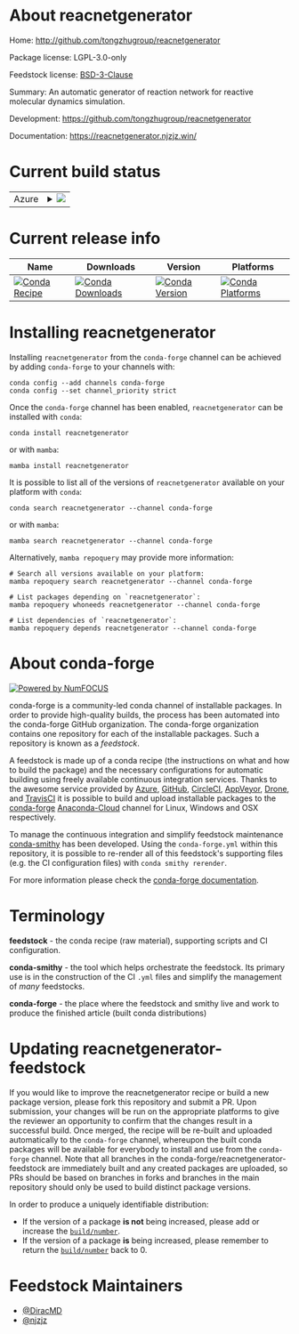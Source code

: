 About reacnetgenerator
======================

Home: http://github.com/tongzhugroup/reacnetgenerator

Package license: LGPL-3.0-only

Feedstock license: [BSD-3-Clause](https://github.com/conda-forge/reacnetgenerator-feedstock/blob/main/LICENSE.txt)

Summary: An automatic generator of reaction network for reactive molecular dynamics simulation.

Development: https://github.com/tongzhugroup/reacnetgenerator

Documentation: https://reacnetgenerator.njzjz.win/

Current build status
====================


<table>
    
  <tr>
    <td>Azure</td>
    <td>
      <details>
        <summary>
          <a href="https://dev.azure.com/conda-forge/feedstock-builds/_build/latest?definitionId=8707&branchName=main">
            <img src="https://dev.azure.com/conda-forge/feedstock-builds/_apis/build/status/reacnetgenerator-feedstock?branchName=main">
          </a>
        </summary>
        <table>
          <thead><tr><th>Variant</th><th>Status</th></tr></thead>
          <tbody><tr>
              <td>linux_64_nodejs14numpy1.20python3.8.____cpython</td>
              <td>
                <a href="https://dev.azure.com/conda-forge/feedstock-builds/_build/latest?definitionId=8707&branchName=main">
                  <img src="https://dev.azure.com/conda-forge/feedstock-builds/_apis/build/status/reacnetgenerator-feedstock?branchName=main&jobName=linux&configuration=linux%20linux_64_nodejs14numpy1.20python3.8.____cpython" alt="variant">
                </a>
              </td>
            </tr><tr>
              <td>linux_64_nodejs14numpy1.20python3.9.____cpython</td>
              <td>
                <a href="https://dev.azure.com/conda-forge/feedstock-builds/_build/latest?definitionId=8707&branchName=main">
                  <img src="https://dev.azure.com/conda-forge/feedstock-builds/_apis/build/status/reacnetgenerator-feedstock?branchName=main&jobName=linux&configuration=linux%20linux_64_nodejs14numpy1.20python3.9.____cpython" alt="variant">
                </a>
              </td>
            </tr><tr>
              <td>linux_64_nodejs14numpy1.21python3.10.____cpython</td>
              <td>
                <a href="https://dev.azure.com/conda-forge/feedstock-builds/_build/latest?definitionId=8707&branchName=main">
                  <img src="https://dev.azure.com/conda-forge/feedstock-builds/_apis/build/status/reacnetgenerator-feedstock?branchName=main&jobName=linux&configuration=linux%20linux_64_nodejs14numpy1.21python3.10.____cpython" alt="variant">
                </a>
              </td>
            </tr><tr>
              <td>linux_64_nodejs14numpy1.23python3.11.____cpython</td>
              <td>
                <a href="https://dev.azure.com/conda-forge/feedstock-builds/_build/latest?definitionId=8707&branchName=main">
                  <img src="https://dev.azure.com/conda-forge/feedstock-builds/_apis/build/status/reacnetgenerator-feedstock?branchName=main&jobName=linux&configuration=linux%20linux_64_nodejs14numpy1.23python3.11.____cpython" alt="variant">
                </a>
              </td>
            </tr><tr>
              <td>linux_64_nodejs16numpy1.20python3.8.____cpython</td>
              <td>
                <a href="https://dev.azure.com/conda-forge/feedstock-builds/_build/latest?definitionId=8707&branchName=main">
                  <img src="https://dev.azure.com/conda-forge/feedstock-builds/_apis/build/status/reacnetgenerator-feedstock?branchName=main&jobName=linux&configuration=linux%20linux_64_nodejs16numpy1.20python3.8.____cpython" alt="variant">
                </a>
              </td>
            </tr><tr>
              <td>linux_64_nodejs16numpy1.20python3.9.____cpython</td>
              <td>
                <a href="https://dev.azure.com/conda-forge/feedstock-builds/_build/latest?definitionId=8707&branchName=main">
                  <img src="https://dev.azure.com/conda-forge/feedstock-builds/_apis/build/status/reacnetgenerator-feedstock?branchName=main&jobName=linux&configuration=linux%20linux_64_nodejs16numpy1.20python3.9.____cpython" alt="variant">
                </a>
              </td>
            </tr><tr>
              <td>linux_64_nodejs16numpy1.21python3.10.____cpython</td>
              <td>
                <a href="https://dev.azure.com/conda-forge/feedstock-builds/_build/latest?definitionId=8707&branchName=main">
                  <img src="https://dev.azure.com/conda-forge/feedstock-builds/_apis/build/status/reacnetgenerator-feedstock?branchName=main&jobName=linux&configuration=linux%20linux_64_nodejs16numpy1.21python3.10.____cpython" alt="variant">
                </a>
              </td>
            </tr><tr>
              <td>linux_64_nodejs16numpy1.23python3.11.____cpython</td>
              <td>
                <a href="https://dev.azure.com/conda-forge/feedstock-builds/_build/latest?definitionId=8707&branchName=main">
                  <img src="https://dev.azure.com/conda-forge/feedstock-builds/_apis/build/status/reacnetgenerator-feedstock?branchName=main&jobName=linux&configuration=linux%20linux_64_nodejs16numpy1.23python3.11.____cpython" alt="variant">
                </a>
              </td>
            </tr><tr>
              <td>linux_64_nodejs18numpy1.20python3.8.____cpython</td>
              <td>
                <a href="https://dev.azure.com/conda-forge/feedstock-builds/_build/latest?definitionId=8707&branchName=main">
                  <img src="https://dev.azure.com/conda-forge/feedstock-builds/_apis/build/status/reacnetgenerator-feedstock?branchName=main&jobName=linux&configuration=linux%20linux_64_nodejs18numpy1.20python3.8.____cpython" alt="variant">
                </a>
              </td>
            </tr><tr>
              <td>linux_64_nodejs18numpy1.20python3.9.____cpython</td>
              <td>
                <a href="https://dev.azure.com/conda-forge/feedstock-builds/_build/latest?definitionId=8707&branchName=main">
                  <img src="https://dev.azure.com/conda-forge/feedstock-builds/_apis/build/status/reacnetgenerator-feedstock?branchName=main&jobName=linux&configuration=linux%20linux_64_nodejs18numpy1.20python3.9.____cpython" alt="variant">
                </a>
              </td>
            </tr><tr>
              <td>linux_64_nodejs18numpy1.21python3.10.____cpython</td>
              <td>
                <a href="https://dev.azure.com/conda-forge/feedstock-builds/_build/latest?definitionId=8707&branchName=main">
                  <img src="https://dev.azure.com/conda-forge/feedstock-builds/_apis/build/status/reacnetgenerator-feedstock?branchName=main&jobName=linux&configuration=linux%20linux_64_nodejs18numpy1.21python3.10.____cpython" alt="variant">
                </a>
              </td>
            </tr><tr>
              <td>linux_64_nodejs18numpy1.23python3.11.____cpython</td>
              <td>
                <a href="https://dev.azure.com/conda-forge/feedstock-builds/_build/latest?definitionId=8707&branchName=main">
                  <img src="https://dev.azure.com/conda-forge/feedstock-builds/_apis/build/status/reacnetgenerator-feedstock?branchName=main&jobName=linux&configuration=linux%20linux_64_nodejs18numpy1.23python3.11.____cpython" alt="variant">
                </a>
              </td>
            </tr><tr>
              <td>osx_64_nodejs14numpy1.20python3.8.____cpython</td>
              <td>
                <a href="https://dev.azure.com/conda-forge/feedstock-builds/_build/latest?definitionId=8707&branchName=main">
                  <img src="https://dev.azure.com/conda-forge/feedstock-builds/_apis/build/status/reacnetgenerator-feedstock?branchName=main&jobName=osx&configuration=osx%20osx_64_nodejs14numpy1.20python3.8.____cpython" alt="variant">
                </a>
              </td>
            </tr><tr>
              <td>osx_64_nodejs14numpy1.20python3.9.____cpython</td>
              <td>
                <a href="https://dev.azure.com/conda-forge/feedstock-builds/_build/latest?definitionId=8707&branchName=main">
                  <img src="https://dev.azure.com/conda-forge/feedstock-builds/_apis/build/status/reacnetgenerator-feedstock?branchName=main&jobName=osx&configuration=osx%20osx_64_nodejs14numpy1.20python3.9.____cpython" alt="variant">
                </a>
              </td>
            </tr><tr>
              <td>osx_64_nodejs14numpy1.21python3.10.____cpython</td>
              <td>
                <a href="https://dev.azure.com/conda-forge/feedstock-builds/_build/latest?definitionId=8707&branchName=main">
                  <img src="https://dev.azure.com/conda-forge/feedstock-builds/_apis/build/status/reacnetgenerator-feedstock?branchName=main&jobName=osx&configuration=osx%20osx_64_nodejs14numpy1.21python3.10.____cpython" alt="variant">
                </a>
              </td>
            </tr><tr>
              <td>osx_64_nodejs14numpy1.23python3.11.____cpython</td>
              <td>
                <a href="https://dev.azure.com/conda-forge/feedstock-builds/_build/latest?definitionId=8707&branchName=main">
                  <img src="https://dev.azure.com/conda-forge/feedstock-builds/_apis/build/status/reacnetgenerator-feedstock?branchName=main&jobName=osx&configuration=osx%20osx_64_nodejs14numpy1.23python3.11.____cpython" alt="variant">
                </a>
              </td>
            </tr><tr>
              <td>osx_64_nodejs16numpy1.20python3.8.____cpython</td>
              <td>
                <a href="https://dev.azure.com/conda-forge/feedstock-builds/_build/latest?definitionId=8707&branchName=main">
                  <img src="https://dev.azure.com/conda-forge/feedstock-builds/_apis/build/status/reacnetgenerator-feedstock?branchName=main&jobName=osx&configuration=osx%20osx_64_nodejs16numpy1.20python3.8.____cpython" alt="variant">
                </a>
              </td>
            </tr><tr>
              <td>osx_64_nodejs16numpy1.20python3.9.____cpython</td>
              <td>
                <a href="https://dev.azure.com/conda-forge/feedstock-builds/_build/latest?definitionId=8707&branchName=main">
                  <img src="https://dev.azure.com/conda-forge/feedstock-builds/_apis/build/status/reacnetgenerator-feedstock?branchName=main&jobName=osx&configuration=osx%20osx_64_nodejs16numpy1.20python3.9.____cpython" alt="variant">
                </a>
              </td>
            </tr><tr>
              <td>osx_64_nodejs16numpy1.21python3.10.____cpython</td>
              <td>
                <a href="https://dev.azure.com/conda-forge/feedstock-builds/_build/latest?definitionId=8707&branchName=main">
                  <img src="https://dev.azure.com/conda-forge/feedstock-builds/_apis/build/status/reacnetgenerator-feedstock?branchName=main&jobName=osx&configuration=osx%20osx_64_nodejs16numpy1.21python3.10.____cpython" alt="variant">
                </a>
              </td>
            </tr><tr>
              <td>osx_64_nodejs16numpy1.23python3.11.____cpython</td>
              <td>
                <a href="https://dev.azure.com/conda-forge/feedstock-builds/_build/latest?definitionId=8707&branchName=main">
                  <img src="https://dev.azure.com/conda-forge/feedstock-builds/_apis/build/status/reacnetgenerator-feedstock?branchName=main&jobName=osx&configuration=osx%20osx_64_nodejs16numpy1.23python3.11.____cpython" alt="variant">
                </a>
              </td>
            </tr><tr>
              <td>osx_64_nodejs18numpy1.20python3.8.____cpython</td>
              <td>
                <a href="https://dev.azure.com/conda-forge/feedstock-builds/_build/latest?definitionId=8707&branchName=main">
                  <img src="https://dev.azure.com/conda-forge/feedstock-builds/_apis/build/status/reacnetgenerator-feedstock?branchName=main&jobName=osx&configuration=osx%20osx_64_nodejs18numpy1.20python3.8.____cpython" alt="variant">
                </a>
              </td>
            </tr><tr>
              <td>osx_64_nodejs18numpy1.20python3.9.____cpython</td>
              <td>
                <a href="https://dev.azure.com/conda-forge/feedstock-builds/_build/latest?definitionId=8707&branchName=main">
                  <img src="https://dev.azure.com/conda-forge/feedstock-builds/_apis/build/status/reacnetgenerator-feedstock?branchName=main&jobName=osx&configuration=osx%20osx_64_nodejs18numpy1.20python3.9.____cpython" alt="variant">
                </a>
              </td>
            </tr><tr>
              <td>osx_64_nodejs18numpy1.21python3.10.____cpython</td>
              <td>
                <a href="https://dev.azure.com/conda-forge/feedstock-builds/_build/latest?definitionId=8707&branchName=main">
                  <img src="https://dev.azure.com/conda-forge/feedstock-builds/_apis/build/status/reacnetgenerator-feedstock?branchName=main&jobName=osx&configuration=osx%20osx_64_nodejs18numpy1.21python3.10.____cpython" alt="variant">
                </a>
              </td>
            </tr><tr>
              <td>osx_64_nodejs18numpy1.23python3.11.____cpython</td>
              <td>
                <a href="https://dev.azure.com/conda-forge/feedstock-builds/_build/latest?definitionId=8707&branchName=main">
                  <img src="https://dev.azure.com/conda-forge/feedstock-builds/_apis/build/status/reacnetgenerator-feedstock?branchName=main&jobName=osx&configuration=osx%20osx_64_nodejs18numpy1.23python3.11.____cpython" alt="variant">
                </a>
              </td>
            </tr><tr>
              <td>win_64_nodejs14numpy1.20python3.8.____cpython</td>
              <td>
                <a href="https://dev.azure.com/conda-forge/feedstock-builds/_build/latest?definitionId=8707&branchName=main">
                  <img src="https://dev.azure.com/conda-forge/feedstock-builds/_apis/build/status/reacnetgenerator-feedstock?branchName=main&jobName=win&configuration=win%20win_64_nodejs14numpy1.20python3.8.____cpython" alt="variant">
                </a>
              </td>
            </tr><tr>
              <td>win_64_nodejs14numpy1.20python3.9.____cpython</td>
              <td>
                <a href="https://dev.azure.com/conda-forge/feedstock-builds/_build/latest?definitionId=8707&branchName=main">
                  <img src="https://dev.azure.com/conda-forge/feedstock-builds/_apis/build/status/reacnetgenerator-feedstock?branchName=main&jobName=win&configuration=win%20win_64_nodejs14numpy1.20python3.9.____cpython" alt="variant">
                </a>
              </td>
            </tr><tr>
              <td>win_64_nodejs14numpy1.21python3.10.____cpython</td>
              <td>
                <a href="https://dev.azure.com/conda-forge/feedstock-builds/_build/latest?definitionId=8707&branchName=main">
                  <img src="https://dev.azure.com/conda-forge/feedstock-builds/_apis/build/status/reacnetgenerator-feedstock?branchName=main&jobName=win&configuration=win%20win_64_nodejs14numpy1.21python3.10.____cpython" alt="variant">
                </a>
              </td>
            </tr><tr>
              <td>win_64_nodejs14numpy1.23python3.11.____cpython</td>
              <td>
                <a href="https://dev.azure.com/conda-forge/feedstock-builds/_build/latest?definitionId=8707&branchName=main">
                  <img src="https://dev.azure.com/conda-forge/feedstock-builds/_apis/build/status/reacnetgenerator-feedstock?branchName=main&jobName=win&configuration=win%20win_64_nodejs14numpy1.23python3.11.____cpython" alt="variant">
                </a>
              </td>
            </tr><tr>
              <td>win_64_nodejs16numpy1.20python3.8.____cpython</td>
              <td>
                <a href="https://dev.azure.com/conda-forge/feedstock-builds/_build/latest?definitionId=8707&branchName=main">
                  <img src="https://dev.azure.com/conda-forge/feedstock-builds/_apis/build/status/reacnetgenerator-feedstock?branchName=main&jobName=win&configuration=win%20win_64_nodejs16numpy1.20python3.8.____cpython" alt="variant">
                </a>
              </td>
            </tr><tr>
              <td>win_64_nodejs16numpy1.20python3.9.____cpython</td>
              <td>
                <a href="https://dev.azure.com/conda-forge/feedstock-builds/_build/latest?definitionId=8707&branchName=main">
                  <img src="https://dev.azure.com/conda-forge/feedstock-builds/_apis/build/status/reacnetgenerator-feedstock?branchName=main&jobName=win&configuration=win%20win_64_nodejs16numpy1.20python3.9.____cpython" alt="variant">
                </a>
              </td>
            </tr><tr>
              <td>win_64_nodejs16numpy1.21python3.10.____cpython</td>
              <td>
                <a href="https://dev.azure.com/conda-forge/feedstock-builds/_build/latest?definitionId=8707&branchName=main">
                  <img src="https://dev.azure.com/conda-forge/feedstock-builds/_apis/build/status/reacnetgenerator-feedstock?branchName=main&jobName=win&configuration=win%20win_64_nodejs16numpy1.21python3.10.____cpython" alt="variant">
                </a>
              </td>
            </tr><tr>
              <td>win_64_nodejs16numpy1.23python3.11.____cpython</td>
              <td>
                <a href="https://dev.azure.com/conda-forge/feedstock-builds/_build/latest?definitionId=8707&branchName=main">
                  <img src="https://dev.azure.com/conda-forge/feedstock-builds/_apis/build/status/reacnetgenerator-feedstock?branchName=main&jobName=win&configuration=win%20win_64_nodejs16numpy1.23python3.11.____cpython" alt="variant">
                </a>
              </td>
            </tr><tr>
              <td>win_64_nodejs18numpy1.20python3.8.____cpython</td>
              <td>
                <a href="https://dev.azure.com/conda-forge/feedstock-builds/_build/latest?definitionId=8707&branchName=main">
                  <img src="https://dev.azure.com/conda-forge/feedstock-builds/_apis/build/status/reacnetgenerator-feedstock?branchName=main&jobName=win&configuration=win%20win_64_nodejs18numpy1.20python3.8.____cpython" alt="variant">
                </a>
              </td>
            </tr><tr>
              <td>win_64_nodejs18numpy1.20python3.9.____cpython</td>
              <td>
                <a href="https://dev.azure.com/conda-forge/feedstock-builds/_build/latest?definitionId=8707&branchName=main">
                  <img src="https://dev.azure.com/conda-forge/feedstock-builds/_apis/build/status/reacnetgenerator-feedstock?branchName=main&jobName=win&configuration=win%20win_64_nodejs18numpy1.20python3.9.____cpython" alt="variant">
                </a>
              </td>
            </tr><tr>
              <td>win_64_nodejs18numpy1.21python3.10.____cpython</td>
              <td>
                <a href="https://dev.azure.com/conda-forge/feedstock-builds/_build/latest?definitionId=8707&branchName=main">
                  <img src="https://dev.azure.com/conda-forge/feedstock-builds/_apis/build/status/reacnetgenerator-feedstock?branchName=main&jobName=win&configuration=win%20win_64_nodejs18numpy1.21python3.10.____cpython" alt="variant">
                </a>
              </td>
            </tr><tr>
              <td>win_64_nodejs18numpy1.23python3.11.____cpython</td>
              <td>
                <a href="https://dev.azure.com/conda-forge/feedstock-builds/_build/latest?definitionId=8707&branchName=main">
                  <img src="https://dev.azure.com/conda-forge/feedstock-builds/_apis/build/status/reacnetgenerator-feedstock?branchName=main&jobName=win&configuration=win%20win_64_nodejs18numpy1.23python3.11.____cpython" alt="variant">
                </a>
              </td>
            </tr>
          </tbody>
        </table>
      </details>
    </td>
  </tr>
</table>

Current release info
====================

| Name | Downloads | Version | Platforms |
| --- | --- | --- | --- |
| [![Conda Recipe](https://img.shields.io/badge/recipe-reacnetgenerator-green.svg)](https://anaconda.org/conda-forge/reacnetgenerator) | [![Conda Downloads](https://img.shields.io/conda/dn/conda-forge/reacnetgenerator.svg)](https://anaconda.org/conda-forge/reacnetgenerator) | [![Conda Version](https://img.shields.io/conda/vn/conda-forge/reacnetgenerator.svg)](https://anaconda.org/conda-forge/reacnetgenerator) | [![Conda Platforms](https://img.shields.io/conda/pn/conda-forge/reacnetgenerator.svg)](https://anaconda.org/conda-forge/reacnetgenerator) |

Installing reacnetgenerator
===========================

Installing `reacnetgenerator` from the `conda-forge` channel can be achieved by adding `conda-forge` to your channels with:

```
conda config --add channels conda-forge
conda config --set channel_priority strict
```

Once the `conda-forge` channel has been enabled, `reacnetgenerator` can be installed with `conda`:

```
conda install reacnetgenerator
```

or with `mamba`:

```
mamba install reacnetgenerator
```

It is possible to list all of the versions of `reacnetgenerator` available on your platform with `conda`:

```
conda search reacnetgenerator --channel conda-forge
```

or with `mamba`:

```
mamba search reacnetgenerator --channel conda-forge
```

Alternatively, `mamba repoquery` may provide more information:

```
# Search all versions available on your platform:
mamba repoquery search reacnetgenerator --channel conda-forge

# List packages depending on `reacnetgenerator`:
mamba repoquery whoneeds reacnetgenerator --channel conda-forge

# List dependencies of `reacnetgenerator`:
mamba repoquery depends reacnetgenerator --channel conda-forge
```


About conda-forge
=================

[![Powered by
NumFOCUS](https://img.shields.io/badge/powered%20by-NumFOCUS-orange.svg?style=flat&colorA=E1523D&colorB=007D8A)](https://numfocus.org)

conda-forge is a community-led conda channel of installable packages.
In order to provide high-quality builds, the process has been automated into the
conda-forge GitHub organization. The conda-forge organization contains one repository
for each of the installable packages. Such a repository is known as a *feedstock*.

A feedstock is made up of a conda recipe (the instructions on what and how to build
the package) and the necessary configurations for automatic building using freely
available continuous integration services. Thanks to the awesome service provided by
[Azure](https://azure.microsoft.com/en-us/services/devops/), [GitHub](https://github.com/),
[CircleCI](https://circleci.com/), [AppVeyor](https://www.appveyor.com/),
[Drone](https://cloud.drone.io/welcome), and [TravisCI](https://travis-ci.com/)
it is possible to build and upload installable packages to the
[conda-forge](https://anaconda.org/conda-forge) [Anaconda-Cloud](https://anaconda.org/)
channel for Linux, Windows and OSX respectively.

To manage the continuous integration and simplify feedstock maintenance
[conda-smithy](https://github.com/conda-forge/conda-smithy) has been developed.
Using the ``conda-forge.yml`` within this repository, it is possible to re-render all of
this feedstock's supporting files (e.g. the CI configuration files) with ``conda smithy rerender``.

For more information please check the [conda-forge documentation](https://conda-forge.org/docs/).

Terminology
===========

**feedstock** - the conda recipe (raw material), supporting scripts and CI configuration.

**conda-smithy** - the tool which helps orchestrate the feedstock.
                   Its primary use is in the construction of the CI ``.yml`` files
                   and simplify the management of *many* feedstocks.

**conda-forge** - the place where the feedstock and smithy live and work to
                  produce the finished article (built conda distributions)


Updating reacnetgenerator-feedstock
===================================

If you would like to improve the reacnetgenerator recipe or build a new
package version, please fork this repository and submit a PR. Upon submission,
your changes will be run on the appropriate platforms to give the reviewer an
opportunity to confirm that the changes result in a successful build. Once
merged, the recipe will be re-built and uploaded automatically to the
`conda-forge` channel, whereupon the built conda packages will be available for
everybody to install and use from the `conda-forge` channel.
Note that all branches in the conda-forge/reacnetgenerator-feedstock are
immediately built and any created packages are uploaded, so PRs should be based
on branches in forks and branches in the main repository should only be used to
build distinct package versions.

In order to produce a uniquely identifiable distribution:
 * If the version of a package **is not** being increased, please add or increase
   the [``build/number``](https://docs.conda.io/projects/conda-build/en/latest/resources/define-metadata.html#build-number-and-string).
 * If the version of a package **is** being increased, please remember to return
   the [``build/number``](https://docs.conda.io/projects/conda-build/en/latest/resources/define-metadata.html#build-number-and-string)
   back to 0.

Feedstock Maintainers
=====================

* [@DiracMD](https://github.com/DiracMD/)
* [@njzjz](https://github.com/njzjz/)

